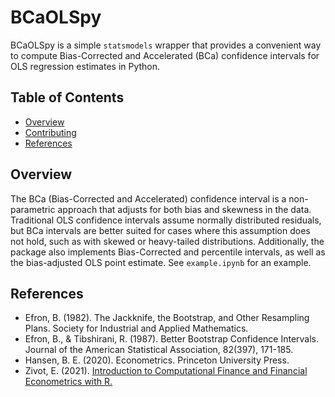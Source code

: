 # BCaOLSpy

BCaOLSpy is a simple `statsmodels` wrapper that provides a convenient way to compute Bias-Corrected and Accelerated (BCa) confidence intervals for OLS regression estimates in Python.

## Table of Contents

- [Overview](#overview)
- [Contributing](#contributing)
- [References](#references)
  

## Overview

The BCa (Bias-Corrected and Accelerated) confidence interval is a non-parametric approach that adjusts for both bias and skewness in the data. Traditional OLS confidence intervals assume normally distributed residuals, but BCa intervals are better suited for cases where this assumption does not hold, such as with skewed or heavy-tailed distributions. Additionally, the package also implements Bias-Corrected and percentile intervals, as well as the bias-adjusted OLS point estimate. See `example.ipynb` for an example.



## References

- Efron, B. (1982). The Jackknife, the Bootstrap, and Other Resampling Plans. Society for Industrial and Applied Mathematics.
- Efron, B., & Tibshirani, R. (1987). Better Bootstrap Confidence Intervals. Journal of the American Statistical Association, 82(397), 171-185.
- Hansen, B. E. (2020). Econometrics. Princeton University Press.
- Zivot, E. (2021). [Introduction to Computational Finance and Financial Econometrics with R.](https://bookdown.org/compfinezbook/introcompfinr/)
